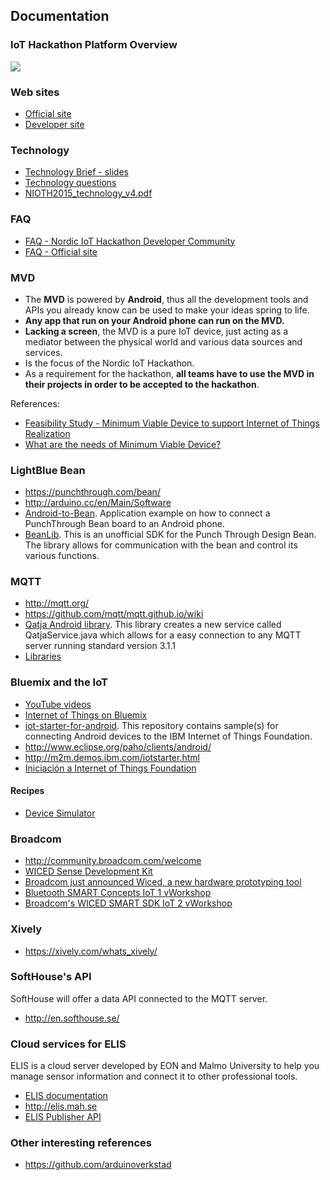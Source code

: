 ## Documentation

### IoT Hackathon Platform Overview
![](http://nordiciothackathon.com/wp-content/uploads/2007/12/MVD-Bild.png)

### Web sites
* [Official site](http://nordiciothackathon.com)
* [Developer site](https://nordiciothackathon.mybluemix.net/)

### Technology
* [Technology Brief - slides](https://www.slideshare.net/secret/bRrQ92nzFgy7sE)
* [Technology questions](https://docs.google.com/document/d/1h0lKBICug8My5OAH7lWmmoBBNQwruMhF5KesUjyjl2w/edit)
* [NIOTH2015_technology_v4.pdf](http://nordiciothackathon.com/wp-content/uploads/2007/12/NIOTH2015_technology_v4.pdf)

### FAQ
* [FAQ - Nordic IoT Hackathon Developer Community](https://nordiciothackathon.mybluemix.net/?page_id=652)
* [FAQ - Official site](http://nordiciothackathon.com/wp-content/uploads/2015/02/NIOTH2015_FAQ.pdf)

### MVD
* The **MVD** is powered by **Android**, thus all the development tools and APIs you already know can be used to
make your ideas spring to life.
* **Any app that run on your Android phone can run on the MVD.**  
* **Lacking a screen**, the MVD is a pure IoT device, just acting as a mediator between the physical world and
various data sources and services. 
* Is the focus of the Nordic IoT Hackathon. 
* As a requirement for the hackathon, **all teams have to use the MVD in their projects in order to be accepted to the hackathon**.  

References:
* [Feasibility Study - Minimum Viable Device to support Internet of Things Realization](http://mobileheights.org/wp-content/uploads/2013/10/Feasibility-Study_small.pdf)
* [What are the needs of Minimum Viable Device?](https://www.youtube.com/watch?v=TH6Um6EvvmU)

### LightBlue Bean
* https://punchthrough.com/bean/
* http://arduino.cc/en/Main/Software
* [Android-to-Bean](https://github.com/arduinoverkstad/Android-to-Bean). Application example on how to connect a PunchThrough Bean board to an Android phone.
* [BeanLib](https://bitbucket.org/littlerobots/beanlib). This is an unofficial SDK for the Punch Through Design Bean. The library allows for communication with the bean and control its various functions.

### MQTT
* http://mqtt.org/
* https://github.com/mqtt/mqtt.github.io/wiki
* [Qatja Android library](https://github.com/Qatja/android). This library creates a new service called QatjaService.java which allows for a easy connection to any MQTT server running standard version 3.1.1
* [Libraries](https://github.com/mqtt/mqtt.github.io/wiki/libraries)

### Bluemix and the IoT
* [YouTube videos](https://www.youtube.com/results?search_query=bluemix+iot)
* [Internet of Things on Bluemix](https://console.ng.bluemix.net/solutions/iot)  
* [iot-starter-for-android](https://github.com/ibm-messaging/iot-starter-for-android). This repository contains sample(s) for connecting Android devices to the IBM Internet of Things Foundation.
* http://www.eclipse.org/paho/clients/android/
* http://m2m.demos.ibm.com/iotstarter.html
* [
Iniciación a Internet of Things Foundation](https://www.ng.bluemix.net/docs/#services/IoT/index.html#gettingstartedtemplate)

#### Recipes
* [Device Simulator](https://developer.ibm.com/iot/recipes/simulator/)

### Broadcom
* http://community.broadcom.com/welcome
* [WICED Sense Development Kit](https://www.broadcom.com/products/wiced/sense/)
* [Broadcom just announced Wiced, a new hardware prototyping tool](https://www.youtube.com/watch?v=rCxTop8T0dU)
* [Bluetooth SMART Concepts IoT 1 vWorkshop](https://www.youtube.com/watch?v=NM8SojlUd64)
* [Broadcom's WICED SMART SDK IoT 2 vWorkshop](https://www.youtube.com/watch?v=1Kq5ALK7k0U)

### Xively
* https://xively.com/whats_xively/

### SoftHouse's API
SoftHouse will offer a data API connected to the MQTT server.
* http://en.softhouse.se/

###  Cloud services for ELIS
ELIS is a cloud server developed by EON and Malmo University to help you manage sensor information and connect it to other professional tools.
* [ELIS documentation](https://github.com/iotap-center/elis-platform)
* http://elis.mah.se
* [ELIS Publisher API ](http://docs.elis1.apiary.io)

### Other interesting references
* https://github.com/arduinoverkstad
